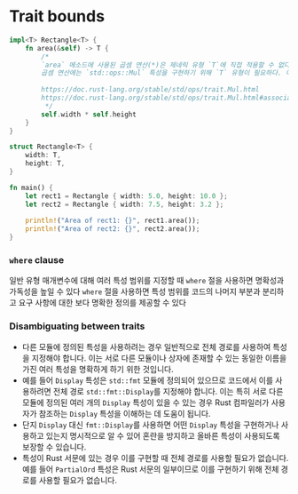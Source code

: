 # Trait bounds

```rust
impl<T> Rectangle<T> {
    fn area(&self) -> T {
        /*
        `area` 메소드에 사용된 곱셈 연산(*)은 제네릭 유형 `T`에 직접 적용할 수 없다
        곱셈 연산에는 `std::ops::Mul` 특성을 구현하기 위해 `T` 유형이 필요하다. 이는 가능한 모든 유형 `T`에 대해 보장되지는 않는다
        
        https://doc.rust-lang.org/stable/std/ops/trait.Mul.html
        https://doc.rust-lang.org/stable/std/ops/trait.Mul.html#associatedtype.Output
         */
        self.width * self.height
    }
}

struct Rectangle<T> {
    width: T,
    height: T,
}

fn main() {
    let rect1 = Rectangle { width: 5.0, height: 10.0 };
    let rect2 = Rectangle { width: 7.5, height: 3.2 };
    
    println!("Area of rect1: {}", rect1.area());
    println!("Area of rect2: {}", rect2.area());
}
```

### `where` clause

일반 유형 매개변수에 대해 여러 특성 범위를 지정할 때 `where` 절을 사용하면 명확성과 가독성을 높일 수 있다
`where` 절을 사용하면 특성 범위를 코드의 나머지 부분과 분리하고 요구 사항에 대한 보다 명확한 정의를 제공할 수 있다

### Disambiguating between traits

- 다른 모듈에 정의된 특성을 사용하려는 경우 일반적으로 전체 경로를 사용하여 특성을 지정해야 합니다. 이는 서로 다른 모듈이나 상자에 존재할 수 있는 동일한 이름을 가진 여러 특성을 명확하게 하기 위한 것입니다.
- 예를 들어 `Display` 특성은 `std::fmt` 모듈에 정의되어 있으므로 코드에서 이를 사용하려면 전체 경로 `std::fmt::Display`를 지정해야 합니다. 이는 특히 서로 다른 모듈에 정의된 여러 개의 `Display` 특성이 있을 수 있는 경우 Rust 컴파일러가 사용자가 참조하는 `Display` 특성을 이해하는 데 도움이 됩니다.
- 단지 `Display` 대신 `fmt::Display`를 사용하면 어떤 `Display` 특성을 구현하거나 사용하고 있는지 명시적으로 알 수 있어 혼란을 방지하고 올바른 특성이 사용되도록 보장할 수 있습니다.
- 특성이 Rust 서문에 있는 경우 이를 구현할 때 전체 경로를 사용할 필요가 없습니다. 예를 들어 `PartialOrd` 특성은 Rust 서문의 일부이므로 이를 구현하기 위해 전체 경로를 사용할 필요가 없습니다.